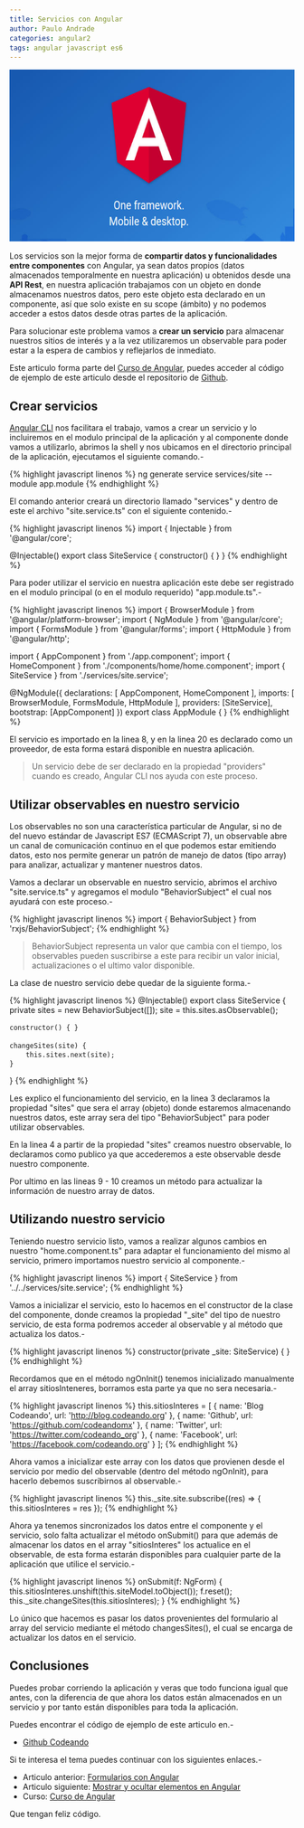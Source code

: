 ```yaml
---
title: Servicios con Angular
author: Paulo Andrade
categories: angular2
tags: angular javascript es6
---
```


![Servicios con Angular](/img/angular2.jpg)

Los servicios son la mejor forma de **compartir datos y funcionalidades entre componentes** con Angular, ya sean datos propios (datos almacenados temporalmente en nuestra aplicación) u obtenidos desde una **API Rest**, en nuestra aplicación trabajamos con un objeto en donde almacenamos nuestros datos, pero este objeto esta declarado en un componente, así que solo existe en su scope (ámbito) y no podemos acceder a estos datos desde otras partes de la aplicación.

Para solucionar este problema vamos a **crear un servicio** para almacenar nuestros sitios de interés y a la vez utilizaremos un observable para poder estar a la espera de cambios y reflejarlos de inmediato.

<div class="redes-background">
Este articulo forma parte del <a href="https://github.com/Codeandomx/curso-de-introduccion-a-angular" target="_blank">Curso de Angular</a>, puedes acceder al código de ejemplo de este articulo desde el repositorio de <a href="https://github.com/Codeandomx/curso-de-introduccion-a-angular/tree/05_servicios" target="_blank">Github</a>.
</div>

## Crear servicios

[Angular CLI](http://blog.codeando.org/articulos/mi-primera-app-con-angular-y-angular-cli.html) nos facilitara el trabajo, vamos a crear un servicio y lo incluiremos en el modulo principal de la aplicación y al componente donde vamos a utilizarlo, abrimos la shell y nos ubicamos en el directorio principal de la aplicación, ejecutamos el siguiente comando.-

<ins class="adsbygoogle"
     style="display:block; text-align:center;"
     data-ad-layout="in-article"
     data-ad-format="fluid"
     data-ad-client="ca-pub-0593566584451788"
     data-ad-slot="1426664336"></ins>
<script>
     (adsbygoogle = window.adsbygoogle || []).push({});
</script>

{% highlight javascript linenos %}
ng generate service services/site --module app.module
{% endhighlight %}

El comando anterior creará un directorio llamado "services" y dentro de este el archivo "site.service.ts" con el siguiente contenido.-

{% highlight javascript linenos %}
import { Injectable } from '@angular/core';

@Injectable()
export class SiteService {
    constructor() { }
}
{% endhighlight %}

Para poder utilizar el servicio en nuestra aplicación este debe ser registrado en el modulo principal (o en el modulo requerido) "app.module.ts".-

{% highlight javascript linenos %}
import { BrowserModule } from '@angular/platform-browser';
import { NgModule } from '@angular/core';
import { FormsModule } from '@angular/forms';
import { HttpModule } from '@angular/http';

import { AppComponent } from './app.component';
import { HomeComponent } from './components/home/home.component';
import { SiteService } from './services/site.service';

@NgModule({
    declarations: [
        AppComponent,
        HomeComponent
    ],
    imports: [
        BrowserModule,
        FormsModule,
        HttpModule
    ],
    providers: [SiteService],
    bootstrap: [AppComponent]
})
export class AppModule { }
{% endhighlight %}

El servicio es importado en la linea 8, y en la linea 20 es declarado como un proveedor, de esta forma estará disponible en nuestra aplicación.

> Un servicio debe de ser declarado en la propiedad "providers" cuando es creado, Angular CLI nos ayuda con este proceso.

## Utilizar observables en nuestro servicio

Los observables no son una característica particular de Angular, si no de del nuevo estándar de Javascript ES7 (ECMAScript 7), un observable abre un canal de comunicación continuo en el que podemos estar emitiendo datos, esto nos permite generar un patrón de manejo de datos (tipo array) para analizar, actualizar y mantener nuestros datos.

Vamos a declarar un observable en nuestro servicio, abrimos el archivo "site.service.ts" y agregamos el modulo "BehaviorSubject" el cual nos ayudará con este proceso.-

{% highlight javascript linenos %}
import { BehaviorSubject } from 'rxjs/BehaviorSubject';
{% endhighlight %}

> BehaviorSubject representa un valor que cambia con el tiempo, los observables pueden suscribirse a este para recibir un valor inicial, actualizaciones o el ultimo valor disponible.

La clase de nuestro servicio debe quedar de la siguiente forma.-

{% highlight javascript linenos %}
@Injectable()
export class SiteService {
    private sites = new BehaviorSubject<any>([]);
    site = this.sites.asObservable();

    constructor() { }

    changeSites(site) {
        this.sites.next(site);
    }
}
{% endhighlight %}

Les explico el funcionamiento del servicio, en la linea 3 declaramos la propiedad "sites" que sera el array (objeto) donde estaremos almacenando nuestros datos, este array sera del tipo "BehaviorSubject" para poder utilizar observables.

En la linea 4 a partir de la propiedad "sites" creamos nuestro observable, lo declaramos como publico ya que accederemos a este observable desde nuestro componente.

Por ultimo en las lineas 9 - 10 creamos un método para actualizar la información de nuestro array de datos.

## Utilizando nuestro servicio

Teniendo nuestro servicio listo, vamos a realizar algunos cambios en nuestro "home.component.ts" para adaptar el funcionamiento del mismo al servicio, primero importamos nuestro servicio al componente.-

{% highlight javascript linenos %}
import { SiteService } from '../../services/site.service';
{% endhighlight %}

Vamos a inicializar el servicio, esto lo hacemos en el constructor de la clase del componente, donde creamos la propiedad "_site" del tipo de nuestro servicio, de esta forma podremos acceder al observable y al método que actualiza los datos.-

{% highlight javascript linenos %}
constructor(private _site: SiteService)  {  }
{% endhighlight %}

Recordamos que en el método ngOnInit() tenemos inicializado manualmente el array sitiosInteneres, borramos esta parte ya que no sera necesaria.-

{% highlight javascript linenos %}
this.sitiosInteres = [
    { name: 'Blog Codeando', url: 'http://blog.codeando.org' },
    { name: 'Github', url: 'https://github.com/codeandomx' },
    { name: 'Twitter', url: 'https://twitter.com/codeando_org' },
    { name: 'Facebook', url: 'https://facebook.com/codeando.org' }
];
{% endhighlight %}

Ahora vamos a inicializar este array con los datos que provienen desde el servicio por medio del observable (dentro del método ngOnInit), para hacerlo debemos suscribirnos al observable.-

{% highlight javascript linenos %}
this._site.site.subscribe((res) => { this.sitiosInteres = res });
{% endhighlight %}

Ahora ya tenemos sincronizados los datos entre el componente y el servicio, solo falta actualizar el método onSubmit() para que además de almacenar los datos en el array "sitiosInteres" los actualice en el observable, de esta forma estarán disponibles para cualquier parte de la aplicación que utilice el servicio.-

{% highlight javascript linenos %}
onSubmit(f: NgForm) {
    this.sitiosInteres.unshift(this.siteModel.toObject());
    f.reset();
    this._site.changeSites(this.sitiosInteres);
}
{% endhighlight %}

Lo único que hacemos es pasar los datos provenientes del formulario al array del servicio mediante el método changesSites(), el cual se encarga de actualizar los datos en el servicio.

## Conclusiones

Puedes probar corriendo la aplicación y veras que todo funciona igual que antes, con la diferencia de que ahora los datos están almacenados en un servicio y por tanto están disponibles para toda la aplicación.

Puedes encontrar el código de ejemplo de este articulo en.-

* [Github Codeando](https://github.com/Codeandomx/curso-de-introduccion-a-angular/tree/05_servicios)

Si te interesa el tema puedes continuar con los siguientes enlaces.-

* Articulo anterior:  [Formularios con Angular](http://blog.codeando.org/articulos/formularios-con-angular.html)
* Articulo siguiente: [Mostrar y ocultar elementos en Angular]()
* Curso: [Curso de Angular](https://github.com/Codeandomx/curso-de-introduccion-a-angular)

Que tengan feliz código.